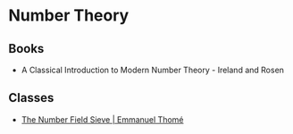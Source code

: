 # Number Theory

## Books
- A Classical Introduction to Modern Number Theory - Ireland and Rosen

## Classes
- [The Number Field Sieve | Emmanuel Thomé](https://cseweb.ucsd.edu/classes/wi22/cse291-14/)
